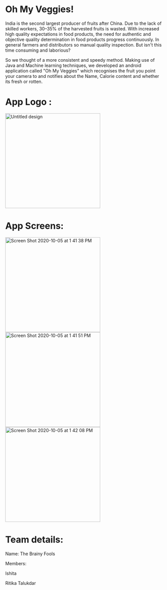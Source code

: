 # Oh My Veggies!
India is the second largest producer of fruits after China. Due to the lack of skilled workers, 30–35% of the harvested fruits is wasted. With increased high quality expectations in food products, the need for authentic and objective quality determination in food products progress continuously. In general farmers and distributors  so manual quality inspection. But isn't this time consuming and laborious? 

So we thought of a more consistent and speedy method. Making use of Java and Machine learning techniques, we developed an android application called "Oh My Veggies" which recognises the fruit you point your camera to and notifies about the Name, Calorie content and whether its fresh or rotten.
# App Logo : 
<img width="300" alt="Untitled design" src="https://user-images.githubusercontent.com/71023544/95056558-8bba9a00-0712-11eb-8c7e-95eba1aa725b.png">


# App Screens: 
<img width="300" alt="Screen Shot 2020-10-05 at 1 41 38 PM" src="https://user-images.githubusercontent.com/71023544/95056784-d76d4380-0712-11eb-8b71-d37f4030b0ac.png"><img width="300" alt="Screen Shot 2020-10-05 at 1 41 51 PM" src="https://user-images.githubusercontent.com/71023544/95058253-e48b3200-0714-11eb-8890-52a02f32322f.png"><img width="300" alt="Screen Shot 2020-10-05 at 1 42 08 PM" src="https://user-images.githubusercontent.com/71023544/95058274-ea811300-0714-11eb-91d5-6f88adbc3bc1.png">




# Team details:
Name: The Brainy Fools

Members: 

Ishita

Ritika Talukdar

